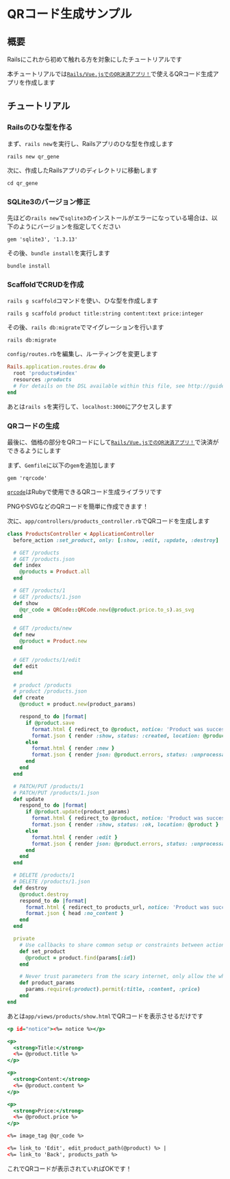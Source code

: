 # QRコード生成サンプル
## 概要

Railsにこれから初めて触れる方を対象にしたチュートリアルです

本チュートリアルでは[`Rails/Vue.jsでのQR決済アプリ！`](../qrpay/README.md)で使えるQRコード生成アプリを作成します

## チュートリアル
### Railsのひな型を作る

まず、`rails new`を実行し、Railsアプリのひな型を作成します

```shell
rails new qr_gene
```

次に、作成したRailsアプリのディレクトリに移動します

```shell
cd qr_gene
```

### SQLite3のバージョン修正

先ほどの`rails new`で`sqlite3`のインストールがエラーになっている場合は、以下のようにバージョンを指定してください

```ruby:Gemfile
gem 'sqlite3', '1.3.13'
```

その後、`bundle install`を実行します

```shell
bundle install
```

### ScaffoldでCRUDを作成

`rails g scaffold`コマンドを使い、ひな型を作成します

```shell
rails g scaffold product title:string content:text price:integer
```

その後、`rails db:migrate`でマイグレーションを行います

```shell
rails db:migrate
```

`config/routes.rb`を編集し、ルーティングを変更します

```ruby:config/routes.rb
Rails.application.routes.draw do
  root 'products#index'
  resources :products
  # For details on the DSL available within this file, see http://guides.rubyonrails.org/routing.html
end
```

あとは`rails s`を実行して、`localhost:3000`にアクセスします

### QRコードの生成

最後に、価格の部分をQRコードにして[`Rails/Vue.jsでのQR決済アプリ！`](../qrpay/README.md)で決済ができるようにします

まず、`Gemfile`に以下の`gem`を追加します

```ruby:Gemfile
gem 'rqrcode'
```

[`qrcode`](https://github.com/whomwah/rqrcode)はRubyで使用できるQRコード生成ライブラリです

PNGやSVGなどのQRコードを簡単に作成できます！

次に、`app/controllers/products_controller.rb`でQRコードを生成します

```ruby:app/controllers/products_controller.rb
class ProductsController < ApplicationController
  before_action :set_product, only: [:show, :edit, :update, :destroy]

  # GET /products
  # GET /products.json
  def index
    @products = Product.all
  end

  # GET /products/1
  # GET /products/1.json
  def show
    @qr_code = QRCode::QRCode.new(@product.price.to_s).as_svg
  end

  # GET /products/new
  def new
    @product = Product.new
  end

  # GET /products/1/edit
  def edit
  end

  # product /products
  # product /products.json
  def create
    @product = product.new(product_params)

    respond_to do |format|
      if @product.save
        format.html { redirect_to @product, notice: 'Product was successfully created.' }
        format.json { render :show, status: :created, location: @product }
      else
        format.html { render :new }
        format.json { render json: @product.errors, status: :unprocessable_entity }
      end
    end
  end

  # PATCH/PUT /products/1
  # PATCH/PUT /products/1.json
  def update
    respond_to do |format|
      if @product.update(product_params)
        format.html { redirect_to @product, notice: 'Product was successfully updated.' }
        format.json { render :show, status: :ok, location: @product }
      else
        format.html { render :edit }
        format.json { render json: @product.errors, status: :unprocessable_entity }
      end
    end
  end

  # DELETE /products/1
  # DELETE /products/1.json
  def destroy
    @product.destroy
    respond_to do |format|
      format.html { redirect_to products_url, notice: 'Product was successfully destroyed.' }
      format.json { head :no_content }
    end
  end

  private
    # Use callbacks to share common setup or constraints between actions.
    def set_product
      @product = product.find(params[:id])
    end

    # Never trust parameters from the scary internet, only allow the white list through.
    def product_params
      params.require(:product).permit(:title, :content, :price)
    end
end
```

あとは`app/views/products/show.html`でQRコードを表示させるだけです

```erb:app/views/products/show.html
<p id="notice"><%= notice %></p>

<p>
  <strong>Title:</strong>
  <%= @product.title %>
</p>

<p>
  <strong>Content:</strong>
  <%= @product.content %>
</p>

<p>
  <strong>Price:</strong>
  <%= @product.price %>
</p>

<%= image_tag @qr_code %>

<%= link_to 'Edit', edit_product_path(@product) %> |
<%= link_to 'Back', products_path %>
```

これでQRコードが表示されていればOKです！